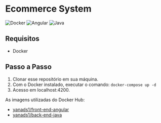 # Ecommerce System

![Docker](https://img.shields.io/badge/docker-ready-blue)
![Angular](https://img.shields.io/badge/front--end-Angular-red)
![Java](https://img.shields.io/badge/back--end-Java-green)

## Requisitos 

- Docker

## Passo a Passo

1. Clonar esse repositório em sua máquina.
2. Com o Docker instalado, executar o comando:
    ``docker-compose up -d``
4. Acesso em localhost:4200.

As imagens utilizadas do Docker Hub:

- [yanads1/front-end-angular](https://hub.docker.com/r/yanads1/front-end-angular)
- [yanads1/back-end-java](https://hub.docker.com/r/yanads1/back-end-java)

